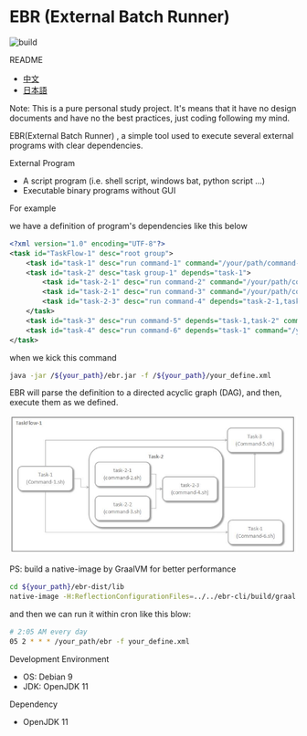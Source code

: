 # EBR (External Batch Runner)

![build](https://img.shields.io/badge/build-passing-green)

README

- [中文](./README.zh_CN.md)
- [日本語](./README.ja_JP.md)

Note: This is a pure personal study project. It's means that it have no design documents and have no the best practices, just coding following my mind.

EBR(External Batch Runner) , a simple tool used to execute several external programs with clear dependencies.

External Program

- A script program (i.e. shell script, windows bat, python script ...)
- Executable binary programs without GUI

For example

we have a definition of program's dependencies like this below

```xml
<?xml version="1.0" encoding="UTF-8"?>
<task id="TaskFlow-1" desc="root group">
    <task id="task-1" desc="run command-1" command="/your/path/command-1.sh"/>
    <task id="task-2" desc="task group-1" depends="task-1">
        <task id="task-2-1" desc="run command-2" command="/your/path/command-2.sh"/>
        <task id="task-2-1" desc="run command-3" command="/your/path/command-3.sh"/>
        <task id="task-2-3" desc="run command-4" depends="task-2-1,task-2-2" command="/your/path/command-4.sh"/>
    </task>
    <task id="task-3" desc="run command-5" depends="task-1,task-2" command="/your/path/command-5.sh"/>
    <task id="task-4" desc="run command-6" depends="task-1" command="/your/path/command-6.sh"/>
</task>
```

when we kick this command

```bash
java -jar /${your_path}/ebr.jar -f /${your_path}/your_define.xml
```

EBR will parse the definition to a directed acyclic graph (DAG), and then, execute them as we defined.

![image](ebr-docs/sample_task_flow.jpg)

PS: build a native-image by GraalVM for better performance
```bash
cd ${your_path}/ebr-dist/lib
native-image -H:ReflectionConfigurationFiles=../../ebr-cli/build/graal.json -jar ../ebr-cli.jar
```
and then we can run it within cron like this blow:
```bash
# 2:05 AM every day
05 2 * * * /your_path/ebr -f your_define.xml
```

Development Environment

- OS: Debian 9
- JDK: OpenJDK 11

Dependency

- OpenJDK 11
